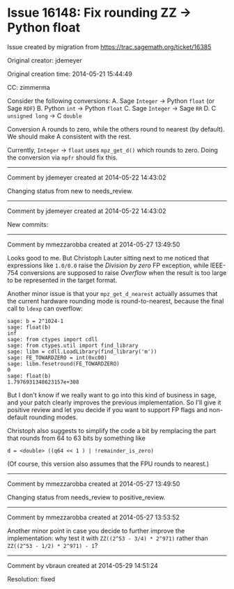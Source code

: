 # Issue 16148: Fix rounding ZZ -> Python float

Issue created by migration from https://trac.sagemath.org/ticket/16385

Original creator: jdemeyer

Original creation time: 2014-05-21 15:44:49

CC:  zimmerma

Consider the following conversions:
A. Sage `Integer` -> Python `float` (or Sage `RDF`)
B. Python `int` -> Python `float`
C. Sage `Integer` -> Sage `RR`
D. C `unsigned long` -> C `double`

Conversion A rounds to zero, while the others round to nearest (by default). We should make A consistent with the rest.

Currently, `Integer` -> `float` uses `mpz_get_d()` which rounds to zero. Doing the conversion via `mpfr` should fix this.


---

Comment by jdemeyer created at 2014-05-22 14:43:02

Changing status from new to needs_review.


---

Comment by jdemeyer created at 2014-05-22 14:43:02

New commits:


---

Comment by mmezzarobba created at 2014-05-27 13:49:50

Looks good to me. But Christoph Lauter sitting next to me noticed that expressions like `1.0/0.0` raise the _Division by zero_ FP exception, while IEEE-754 conversions are supposed to raise _Overflow_ when the result is too large to be represented in the target format.

Another minor issue is that your `mpz_get_d_nearest` actually assumes that the current hardware rounding mode is round-to-nearest, because the final call to `ldexp` can overflow:

```
sage: b = 2^1024-1
sage: float(b)
inf
sage: from ctypes import cdll                                                                 
sage: from ctypes.util import find_library                                                    
sage: libm = cdll.LoadLibrary(find_library('m'))                                              
sage: FE_TOWARDZERO = int(0xc00)                                                              
sage: libm.fesetround(FE_TOWARDZERO)
0
sage: float(b)
1.7976931348623157e+308
```


But I don't know if we really want to go into this kind of business in sage, and your patch clearly improves the previous implementation. So I'll give it positive review and let you decide if you want to support FP flags and non-default rounding modes.

Christoph also suggests to simplify the code a bit by remplacing the part that rounds from 64 to 63 bits by something like

```
d = <double> ((q64 << 1 ) | !remainder_is_zero)
```

(Of course, this version also assumes that the FPU rounds to nearest.)


---

Comment by mmezzarobba created at 2014-05-27 13:49:50

Changing status from needs_review to positive_review.


---

Comment by mmezzarobba created at 2014-05-27 13:53:52

Another minor point in case you decide to further improve the implementation: why test it with `ZZ((2^53 - 3/4) * 2^971)` rather than `ZZ((2^53 - 1/2) * 2^971) - 1`?


---

Comment by vbraun created at 2014-05-29 14:51:24

Resolution: fixed
